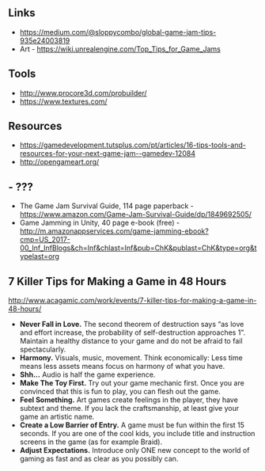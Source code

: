 ## Links
- https://medium.com/@sloppycombo/global-game-jam-tips-935e24003819
- Art - https://wiki.unrealengine.com/Top_Tips_for_Game_Jams

## Tools
- http://www.procore3d.com/probuilder/
- https://www.textures.com/

## Resources
- https://gamedevelopment.tutsplus.com/pt/articles/16-tips-tools-and-resources-for-your-next-game-jam--gamedev-12084
- http://opengameart.org/


## - ???
 - The Game Jam Survival Guide, 114 page paperback - https://www.amazon.com/Game-Jam-Survival-Guide/dp/1849692505/
 - Game Jamming in Unity, 40 page e-book (free) - http://m.amazonappservices.com/game-jamming-ebook?cmp=US_2017-00_Inf_InfBlogs&ch=Inf&chlast=Inf&pub=ChK&publast=ChK&type=org&typelast=org

## 7 Killer Tips for Making a Game in 48 Hours
http://www.acagamic.com/work/events/7-killer-tips-for-making-a-game-in-48-hours/

- **Never Fall in Love.** The second theorem of destruction says “as love and effort increase, the probability of self-destruction approaches 1”. Maintain a healthy distance to your game and do not be afraid to fail spectacularly.
- **Harmony.** Visuals, music, movement. Think economically: Less time means less assets means focus on harmony of what you have.
- **Shh...** Audio is half the game experience.
- **Make The Toy First.** Try out your game mechanic first. Once you are convinced that this is fun to play, you can flesh out the game.
- **Feel Something.** Art games create feelings in the player, they have subtext and theme. If you lack the craftsmanship, at least give your game an artistic name.
- **Create a Low Barrier of Entry.** A game must be fun within the first 15 seconds. If you are one of the cool kids, you include title and instruction screens in the game (as for example Braid).
- **Adjust Expectations.** Introduce only ONE new concept to the world of gaming as fast and as clear as you possibly can.
